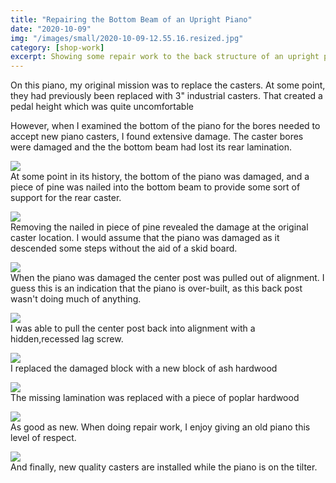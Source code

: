 ```yaml
---
title: "Repairing the Bottom Beam of an Upright Piano"
date: "2020-10-09"
img: "/images/small/2020-10-09-12.55.16.resized.jpg"
category: [shop-work]
excerpt: Showing some repair work to the back structure of an upright piano
---
```

On this piano, my original mission was to replace the casters.  At some point, they had previously been replaced with 3" industrial casters.  That created a pedal height which was quite uncomfortable

However, when I examined the bottom of the piano for the bores needed to accept new piano casters, I found extensive damage.  The caster bores were damaged and the the bottom beam had lost its rear lamination.

  ![](/images/medium/2020-10-09-10.40.10.resized.jpg)<BR/>  At some point in its history, the bottom of the piano was damaged, and a piece of pine was nailed into the bottom beam to provide some sort of support for the rear caster.


  ![](/images/medium/2020-10-09-12.55.16.resized.jpg)<BR/>  Removing the nailed in piece of pine revealed the damage at the original  caster location.  I would assume that the piano was damaged as it descended some steps without the aid of a skid board.


  ![](/images/medium/2020-10-09-10.40.51.resized.jpg)<BR/>  When the piano was damaged the center post was pulled out of alignment.  I guess this is an indication that the piano is over-built, as this back post wasn't doing much of anything.


  ![](/images/medium/2020-10-09-13.52.24.resized.jpg)<BR/>  I was able to pull the center post back into alignment with a hidden,recessed lag screw.


  ![](/images/medium/2020-10-09-14.29.36.resized.jpg)<BR/>  I replaced the damaged block with a new block of ash hardwood


  ![](/images/medium/2020-10-09-14.50.38.resized.jpg)<BR/>  The missing lamination was replaced with a piece of poplar hardwood


  ![](/images/medium/2020-10-09-16.01.27.resized.jpg)<BR/>  As good as new.   When doing repair work, I enjoy giving an old piano this level of respect.

  ![](/images/medium/wing-and-sons-casters.jpg)<BR/> And finally, new quality casters are installed while the piano is on the tilter.
